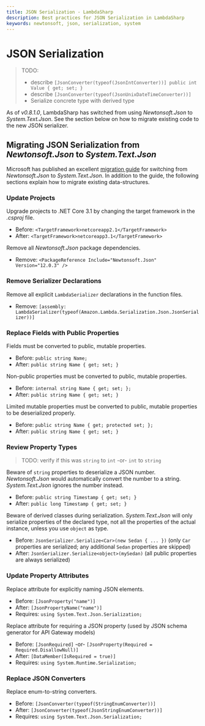 ```yaml
---
title: JSON Serialization - LambdaSharp
description: Best practices for JSON Serialization in LambdaSharp
keywords: newtonsoft, json, serialization, system
---
```


# JSON Serialization

> TODO:
> * describe `[JsonConverter(typeof(JsonIntConverter))] public int Value { get; set; }`
> * describe `[JsonConverter(typeof(JsonUnixDateTimeConverter))]`
> * Serialize concrete type with derived type

As of _v0.8.1.0_, LambdaSharp has switched from using _Newtonsoft.Json_ to _System.Text.Json_. See the section below on how to migrate existing code to the new JSON serializer.

## Migrating JSON Serialization from _Newtonsoft.Json_ to _System.Text.Json_

Microsoft has published an excellent [migration guide](https://docs.microsoft.com/en-us/dotnet/standard/serialization/system-text-json-migrate-from-newtonsoft-how-to) for switching from _Newtonsoft.Json_ to _System.Text.Json_. In addition to the guide, the following sections explain how to migrate existing data-structures.

### Update Projects

Upgrade projects to .NET Core 3.1 by changing the target framework in the _.csproj_ file.
* Before: `<TargetFramework>netcoreapp2.1</TargetFramework>`
* After: `<TargetFramework>netcoreapp3.1</TargetFramework>`

Remove all _Newtonsoft.Json_ package dependencies.
* Remove: `<PackageReference Include="Newtonsoft.Json" Version="12.0.3" />`

### Remove Serializer Declarations

Remove all explicit `LambdaSerializer` declarations in the function files.
* Remove: `[assembly: LambdaSerializer(typeof(Amazon.Lambda.Serialization.Json.JsonSerializer))]`

### Replace Fields with Public Properties

Fields must be converted to public, mutable properties.
* Before: `public string Name;`
* After: `public string Name { get; set; }`

Non-public properties must be converted to public, mutable properties.
* Before: `internal string Name { get; set; };`
* After: `public string Name { get; set; }`

Limited mutable properties must be converted to public, mutable properties to be deserialized properly.
* Before: `public string Name { get; protected set; };`
* After: `public string Name { get; set; }`

### Review Property Types

> TODO: verify if this was `string` to `int` -or- `int` to `string`

Beware of `string` properties to deserialize a JSON number. _Newtonsoft.Json_ would automatically convert the number to a string. _System.Text.Json_ ignores the number instead.
* Before: `public string Timestamp { get; set; }`
* After: `public long Timestamp { get; set; }`

Beware of derived classes during serialization. _System.Text.Json_ will only serialize properties of the declared type, not all the properties of the actual instance, unless you use `object` as type.
* Before: `JsonSerializer.Serialize<Car>(new Sedan { ... })` (only `Car` properties are serialized; any additional `Sedan` properties are skipped)
* After: `JsonSerializer.Serialize<object>(mySedan)` (all public properties are always serialized)

### Update Property Attributes

Replace attribute for explicitly naming JSON elements.
* Before: `[JsonProperty("name")]`
* After: `[JsonPropertyName("name")]`
* Requires: `using System.Text.Json.Serialization;`

Replace attribute for requiring a JSON property (used by JSON schema generator for API Gateway models)
* Before: `[JsonRequired]` -or- `[JsonProperty(Required = Required.DisallowNull)]`
* After: `[DataMember(IsRequired = true)]`
* Requires: `using System.Runtime.Serialization;`

### Replace JSON Converters

Replace enum-to-string converters.
* Before: `[JsonConverter(typeof(StringEnumConverter))]`
* After: `[JsonConverter(typeof(JsonStringEnumConverter))]`
* Requires: `using System.Text.Json.Serialization;`
